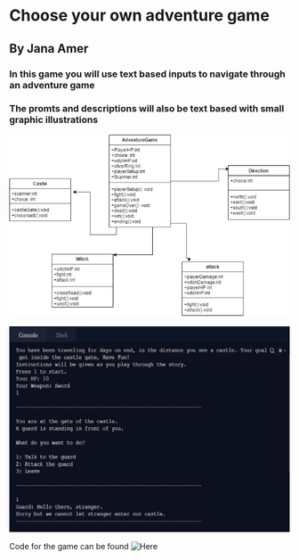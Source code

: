 # Choose your own adventure game
## By Jana Amer


### In this game you will use text based inputs to navigate through an adventure game
### The promts and descriptions will also be text based with small graphic illustrations
![Class Diagram](https://github.com/JanaAmer/ProgrammingPortfolio1B/blob/gh-pages/images/classes.jpg?raw=true)

![Example Image](https://github.com/JanaAmer/ProgrammingPortfolio1B/blob/gh-pages/images/Final.png?raw=true)

Code for the game can be found ![Here](https://github.com/JanaAmer/ProgrammingPortfolio1B/tree/gh-pages/src/FinalProject)

